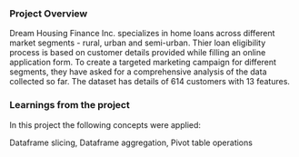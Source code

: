 ### Project Overview

 Dream Housing Finance Inc. specializes in home loans across different market segments - rural, urban and semi-urban. Thier loan eligibility process is based on customer details provided while filling an online application form. To create a targeted marketing campaign for different segments, they have asked for a comprehensive analysis of the data collected so far. The dataset has details of 614 customers with 13 features.


### Learnings from the project

 In this project the following concepts were applied:

Dataframe slicing, Dataframe aggregation, Pivot table operations


